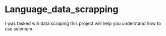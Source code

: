 # Language_data_scrapping
I was tasked wih data scraping 
this project will help you understand how to use selenium. 
